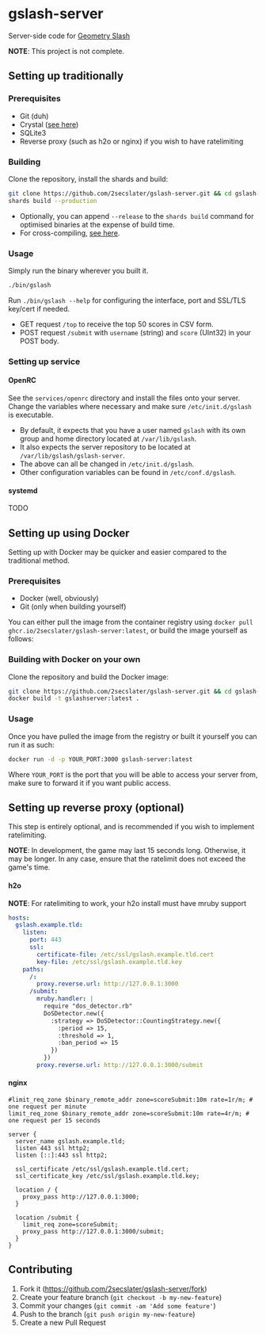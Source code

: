 # gslash-server

Server-side code for [Geometry Slash](https://github.com/peter0x44/geometryslash.git)

**NOTE**: This project is not complete.

## Setting up traditionally

### Prerequisites

* Git (duh)
* Crystal ([see here](https://crystal-lang.org/install/))
* SQLite3
* Reverse proxy (such as h2o or nginx) if you wish to have ratelimiting

### Building

Clone the repository, install the shards and build:

```bash
git clone https://github.com/2secslater/gslash-server.git && cd gslash-server
shards build --production
```

* Optionally, you can append `--release` to the `shards build` command for optimised binaries at the expense of build time.
* For cross-compiling, [see here](https://crystal-lang.org/reference/syntax_and_semantics/cross-compilation.html).

### Usage

Simply run the binary wherever you built it.

```bash
./bin/gslash
```

Run `./bin/gslash --help` for configuring the interface, port and SSL/TLS key/cert if needed.

* GET request `/top` to receive the top 50 scores in CSV form.
* POST request `/submit` with `username` (string) and `score` (UInt32) in your POST body.

### Setting up service

#### OpenRC

See the `services/openrc` directory and install the files onto your server. Change the variables where necessary and make sure `/etc/init.d/gslash` is executable.

* By default, it expects that you have a user named `gslash` with its own group and home directory located at `/var/lib/gslash`.
* It also expects the server repository to be located at `/var/lib/gslash/gslash-server`.
* The above can all be changed in `/etc/init.d/gslash`.
* Other configuration variables can be found in `/etc/conf.d/gslash`.

#### systemd

TODO

## Setting up using Docker

Setting up with Docker may be quicker and easier compared to the traditional method.

### Prerequisites

* Docker (well, obviously)
* Git (only when building yourself) 

You can either pull the image from the container registry using `docker pull ghcr.io/2secslater/gslash-server:latest`, or build the image yourself as follows:

### Building with Docker on your own

Clone the repository and build the Docker image:
```bash
git clone https://github.com/2secslater/gslash-server.git && cd gslash-server
docker build -t gslashserver:latest .
```
### Usage
Once you have pulled the image from the registry or built it yourself you can run it as such:
```bash
docker run -d -p YOUR_PORT:3000 gslash-server:latest
```
Where `YOUR_PORT` is the port that you will be able to access your server from, make sure to forward it if you want public access.

## Setting up reverse proxy (optional)

This step is entirely optional, and is recommended if you wish to implement ratelimiting.

**NOTE**: In development, the game may last 15 seconds long. Otherwise, it may be longer. In any case, ensure that the ratelimit does not exceed the game's time.

#### h2o

**NOTE**: For ratelimiting to work, your h2o install must have mruby support

```yaml
hosts:
  gslash.example.tld:
    listen:
      port: 443
      ssl:
        certificate-file: /etc/ssl/gslash.example.tld.cert
        key-file: /etc/ssl/gslash.example.tld.key
    paths:
      /:
        proxy.reverse.url: http://127.0.0.1:3000
      /submit:
        mruby.handler: |
          require "dos_detector.rb"
          DoSDetector.new({
            :strategy => DoSDetector::CountingStrategy.new({
              :period => 15,
              :threshold => 1,
              :ban_period => 15
            })
          })
        proxy.reverse.url: http://127.0.0.1:3000/submit
```

#### nginx

```nginx
#limit_req_zone $binary_remote_addr zone=scoreSubmit:10m rate=1r/m; # one request per minute
limit_req_zone $binary_remote_addr zone=scoreSubmit:10m rate=4r/m; # one request per 15 seconds

server {
  server_name gslash.example.tld;
  listen 443 ssl http2;
  listen [::]:443 ssl http2;
  
  ssl_certificate /etc/ssl/gslash.example.tld.cert;
  ssl_certificate_key /etc/ssl/gslash.example.tld.key;

  location / {
    proxy_pass http://127.0.0.1:3000;
  }

  location /submit {
    limit_req zone=scoreSubmit;
    proxy_pass http://127.0.0.1:3000/submit;
  }
}
```

## Contributing

1. Fork it (<https://github.com/2secslater/gslash-server/fork>)
2. Create your feature branch (`git checkout -b my-new-feature`)
3. Commit your changes (`git commit -am 'Add some feature'`)
4. Push to the branch (`git push origin my-new-feature`)
5. Create a new Pull Request
